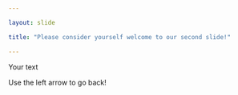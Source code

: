 ```yaml
---

layout: slide

title: "Please consider yourself welcome to our second slide!"

---
```


Your text

Use the left arrow to go back!
